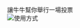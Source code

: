 讓牛牛幫你舉行一場投票<br>
![使用方式](https://github.com/cow-moomoomoo/docs/raw/main/assets/Screenshot_2021-10-22-17-51-00-423.jpeg)